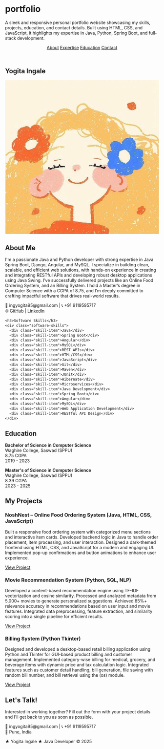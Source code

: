 # portfolio
A sleek and responsive personal portfolio website showcasing my skills, projects, education, and contact details. Built using HTML, CSS, and JavaScript, it highlights my expertise in Java, Python, Spring Boot, and full-stack development.

<html lang="en">
<head>
  <meta charset="UTF-8">
  <meta name="viewport" content="width=device-width, initial-scale=1.0">
  <title>Yogita Ingale - Portfolio & Resume 2025</title>
  <link rel="stylesheet" href="styleYG.css">
  <script src="scriptYG.js"></script>
</head>
<body>

  <header>
    <nav>
      <a href="#about">About</a>
      <a href="#expertise">Expertise</a>
      <a href="#education">Education</a>
      <a href="#contact">Contact</a>
    </nav>
  </header>

  <section id="about">
    <h1>Yogita Ingale</h1>
    <img src="download (48).jpg" alt="Profile photo" class="profile-photo">
    <h2>About Me</h2>
    <p>
      I'm a passionate Java and Python developer with strong expertise in Java Spring Boot, Django, Angular, and MySQL. I specialize in building clean, scalable, and efficient web solutions, with hands-on experience in creating and integrating RESTful APIs and developing robust desktop applications using Java Swing. I’ve successfully delivered projects like an Online Food Ordering System, and an Billing System. I hold a Master’s degree in Computer Science with a CGPA of 8.75, and I’m deeply committed to crafting impactful software that drives real-world results.
    </p>
    <p>
        📧 ingyogita95@gmail.com |   📞 +91 9119595717 <br>
        🌐 
        <a href="https://github.com/yogitaingale" target="_blank" class="link-button">GitHub</a> |
        <a href="https://linkedin.com/in/yogitaingale" target="_blank" class="link-button">LinkedIn</a>
      </p>
      
  </section>

  <section id="expertise">
    

    <h3>Software Skills</h3>
    <div class="software-skills">
      <div class="skill-item">Java</div>
      <div class="skill-item">Spring Boot</div>
      <div class="skill-item">Angular</div>
      <div class="skill-item">MySQL</div>
      <div class="skill-item">REST APIs</div>
      <div class="skill-item">HTML/CSS</div>
      <div class="skill-item">JavaScript</div>
      <div class="skill-item">Git</div>
      <div class="skill-item">Maven</div>
      <div class="skill-item">JUnit</div>
      <div class="skill-item">Hibernate</div>
      <div class="skill-item">Microservices</div>
      <div class="skill-item">Java Development</div>
      <div class="skill-item">Spring Boot</div>
      <div class="skill-item">Angular</div>
      <div class="skill-item">MySQL</div>
      <div class="skill-item">Web Application Development</div>
      <div class="skill-item">RESTful API Design</div>
    </div>
  </section>

  <section id="education">
    <h2>Education</h2>
    <p><strong>Bachelor of Science in Computer Science</strong><br>
    Waghire College, Saswad (SPPU)<br>
    8.75 CGPA<br>
    2019 - 2023</p>
    <p><strong>Master's of Science in Computer Science</strong><br>
        Waghire College, Saswad (SPPU)<br>
        8.39 CGPA<br>
        2023 - 2025
    </p>
   
  </section>

  <section id="projects">
  <h2>My Projects</h2>

  <div class="project">
    <h3>NoshNest – Online Food Ordering System (Java, HTML, CSS, JavaScript)</h3>
    <p>Built a responsive food ordering system with categorized menu sections and interactive item cards.
      Developed backend logic in Java to handle order placement, item processing, and user interaction.
      Designed a dark-themed frontend using HTML, CSS, and JavaScript for a modern and engaging UI.
      Implemented pop-up confirmations and button animations to enhance user experience.</p>
    <a href="https://github.com/your-username/foodfrenzy" target="_blank" class="link-button">View Project</a>
  </div>

  <div class="project">
    <h3>Movie Recommendation System (Python, SQL, NLP)</h3>
    <p>Developed a content-based recommendation engine using TF-IDF vectorization and cosine similarity.
      Processed and analyzed metadata from 5,000+ movies to generate personalized suggestions.
      Achieved 85%+ relevance accuracy in recommendations based on user input and movie features.
      Integrated data preprocessing, feature extraction, and similarity scoring into a single pipeline for efficient results.</p>
    <a href="https://github.com/your-username/movie-recommendation" target="_blank" class="link-button">View Project</a>
  </div>

  <div class="project">
    <h3>Billing System (Python Tkinter)</h3>
    <p>Designed and developed a desktop-based retail billing application using Python and Tkinter for GUI-based product billing and customer management.
    	Implemented category-wise billing for medical, grocery, and beverage items with dynamic price and tax calculation logic.
      Integrated features such as customer detail handling, bill generation, file saving with random bill number, and bill retrieval using the (os) module.
</p>
    <a href="https://github.com/your-username/electricity-billing" target="_blank" class="link-button">View Project</a>
  </div>

</section>
  <section id="contact">
    <h2>Let's Talk!</h2>
    <p>Interested in working together? Fill out the form with your project details and I'll get back to you as soon as possible.</p>
    <p>📧 ingyogita95@gmail.com | 📞 +91 9119595717 <br>📍 Pune, India</p>
  </p>
  </section>

  <footer>
    ★ Yogita Ingale ★ Java Developer &copy; 2025
  </footer>

  
</body>
</html>
